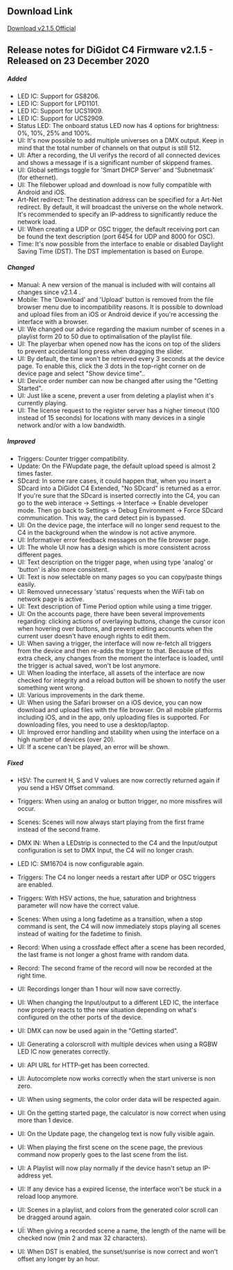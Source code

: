 ## Download Link ##
[Download v2.1.5 Official](http://update.digidot.eu/v2019_1/c4/firmware/v2_0/files/C-4_2020-12-23_1024.c4u)

## Release notes for DiGidot C4 Firmware v2.1.5 - Released on 23 December 2020 ##

##### Added #####
* LED IC: Support for GS8206.
* LED IC: Support for LPD1101.
* LED IC: Support for UCS1909.
* LED IC: Support for UCS2909.
* Status LED: The onboard status LED now has 4 options for brightness: 0%, 10%, 25% and 100%.
* UI: It's now possible to add multiple universes on a DMX output. Keep in mind that the total number of channels on that output is still 512.
* UI: After a recording, the UI verifys the record of all connected devices and shows a message if is a significant number of skippend frames. 
* UI: Global settings toggle for 'Smart DHCP Server' and 'Subnetmask' (for ethernet).
* UI: The filebower upload and download is now fully compatible with Android and iOS.
* Art-Net redirect: The destination address can be specified for a Art-Net redirect. By default, it will broadcast the universe on the whole network. It's recommended to specify an IP-address to significantly reduce the network load.
* UI: When creating a UDP or OSC trigger, the default receiving port can be found the text description (port 6454 for UDP and 8000 for OSC).
* Time: It's now possible from the interface to enable or disabled Daylight Saving Time (DST). The DST implementation is based on Europe.

##### Changed #####
* Manual: A new version of the manual is included with will contains all changes since v2.1.4 .
* Mobile: The 'Download' and 'Upload' button is removed from the file browser menu due to incompatibility reasons. It is possible to download and upload files from an iOS or Android device if you're accessing the interface with a browser.
* UI: We changed our advice regarding the maxium number of scenes in a playlist form 20 to 50 due to optimalisation of the playlist file.
* UI: The playerbar when opened now has the icons on top of the sliders to prevent accidental long press when dragging the slider.
* UI: By default, the time won't be retrieved every 3 seconds at the device page. To enable this, click the 3 dots in the top-right corner on de device page and select "Show device time"..
* UI: Device order number can now be changed after using the "Getting Started".
* UI: Just like a scene, prevent a user from deleting a playlist when it's currently playing.
* UI: The license request to the register server has a higher timeout (100 instead of 15 seconds) for locations with many devices in a single network and/or with a low bandwidth. 

##### Improved #####
* Triggers: Counter trigger compatibility.
* Update: On the FWupdate page, the default upload speed is almost 2 times faster.
* SDcard: In some rare cases, it could happen that, when you insert a SDcard into a DiGidot C4 Extended, "No SDcard" is returned as a error. If you're sure that the SDcard is inserted correctly into the C4, you can go to the web interace -> Settings -> Interface -> Enable developer mode. Then go back to Settings -> Debug Environment -> Force SDcard communication. This way, the card detect pin is bypassed.
* UI: On the device page, the interface will no longer send request to the C4 in the background when the window is not active anymore.
* UI: Informativer error feedback messages on the file browser page.
* UI: The whole UI now has a design which is more consistent across different pages.
* UI: Text description on the trigger page, when using type 'analog' or 'button' is also more consistent.
* UI: Text is now selectable on many pages so you can copy/paste things easily.
* UI: Removed unnecessary 'status' requests when  the WiFi tab on network page is active.
* UI: Text description of Time Period option while using a time trigger.
* UI: On the accounts page, there have been several improvements regarding: clicking actions of overlaying buttons, change the cursor icon when hovering over buttons, and prevent editing accounts when the current user doesn't have enough rights to edit them.
* UI: When saving a trigger, the interface will now re-fetch all triggers from the device and then re-adds the trigger to that. Because of this extra check, any changes from the moment the interface is loaded, until the trigger is actual saved, won't be lost anymore. 
* UI: When loading the interface, all assets of the interface are now checked for integrity and a reload button will be shown to notify the user something went wrong.
* UI: Various improvements in the dark theme.
* UI: When using the Safari browser on a iOS device, you can now download and upload files with the file browser. On all mobile platforms including iOS, and in the app, only uploading files is supported. For downloading files, you need to use a desktop/laptop.
* UI: Improved error handling and stability when using the interface on a high number of devices (over 20).
* UI: If a scene can't be played, an error will be shown.

##### Fixed #####
* HSV: The current H, S and V values are now correctly returned again if you send a HSV Offset command.
* Triggers: When using an analog or button trigger, no more missfires will occur.
* Scenes: Scenes will now always start playing from the first frame instead of the second frame.
* DMX IN: When a LEDstrip is connected to the C4 and the Input/output configuration is set to DMX Input, the C4 will no longer crash.
* LED IC: SM16704 is now configurable again.
* Triggers: The C4 no longer needs a restart after UDP or OSC triggers are enabled.
* Triggers: With HSV actions, the hue, saturation and brightness parameter will now have the correct value.
* Scenes: When using a long fadetime as a transition, when a stop command is sent, the C4 will now immediately stops playing all scenes instead of waiting for the fadetime to finish.
* Record: When using a crossfade effect after a scene has been recorded, the last frame is not longer a ghost frame with random data.
* Record: The second frame of the record will now be recorded at the right time.
* UI: Recordings longer than 1 hour will now save correctly.
* UI: When changing the Input/output to a different LED IC, the interface now properly reacts to tthe new situation depending on what's configured on the other ports of the device.
* UI: DMX can now be used again in the "Getting started".
* UI: Generating a colorscroll with multiple devices when using a RGBW LED IC now generates correctly.
* UI: API URL for HTTP-get has been corrected.
* UI: Autocomplete now works correctly when the start universe is non zero.
* UI: When using segments, the color order data will be respected again.
* UI: On the getting started page, the calculator is now correct when using more than 1 device.
* UI: On the Update page, the changelog text is now fully visible again.
* UI: When playing the first scene on the scene page, the previous command now properly goes to the last scene from the list.
* UI: A Playlist will now play normally if the device hasn't setup an IP-address yet.
* UI: If any device has a expired license, the interface won't be stuck in a reload loop anymore.

* UI: Scenes in a playlist, and colors from the generated color scroll can be dragged around again.
* UÏ: When giving a recorded scene a name, the length of the name will be checked now (min 2 and max 32 characters).
* UI: When DST is enabled, the sunset/sunrise is now correct and won't offset any longer by an hour.
